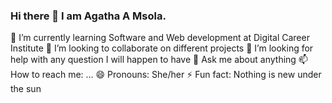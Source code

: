 ### Hi there 👋 I am Agatha A Msola.


 🌱 I’m currently learning Software and Web development at Digital Career Institute
 👯 I’m looking to collaborate on different projects
 🤔 I’m looking for help with any question I will happen to have
 💬 Ask me about anything
 📫 How to reach me: ...
 😄 Pronouns: She/her
 ⚡ Fun fact: Nothing is new under the sun

